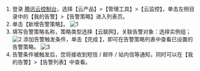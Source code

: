 1. 登录 [腾讯云控制台](https://console.cloud.tencent.com/)，选择【云产品】>【管理工具】>【云监控】，单击左侧目录中的【我的告警】>【告警策略】进入列表页。
2. 单击【新增告警策略】。
 ![1](https://main.qcloudimg.com/raw/945bd1d89fedc6f08c20ecc43afcafdf.png)
3. 填写告警策略名称，策略类型选择【云联网】，关联告警对象：选择实例组；
 ![2](https://main.qcloudimg.com/raw/e99a3d8a58d45d6707380fcdc5a2b2b0.png)
 添加告警触发条件，单击【完成 】，即可在告警策略列表中查看已设置的告警策略。
 ![3](https://main.qcloudimg.com/raw/44cbfe5ef4d18bbbed74a780e20e536f.png)
4. 告警条件被触发后，您将接收到短信 / 邮件 / 站内信等通知，同时可以在【我的告警】>【告警列表】中查看。